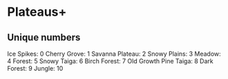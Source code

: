 # Plateaus+

## Unique numbers

Ice Spikes: 0
Cherry Grove: 1
Savanna Plateau: 2
Snowy Plains: 3
Meadow: 4
Forest: 5
Snowy Taiga: 6
Birch Forest: 7
Old Growth Pine Taiga: 8
Dark Forest: 9
Jungle: 10
